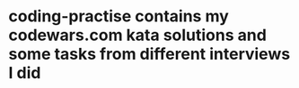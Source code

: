 # coding-practise contains my codewars.com kata solutions and some tasks from different interviews I did

